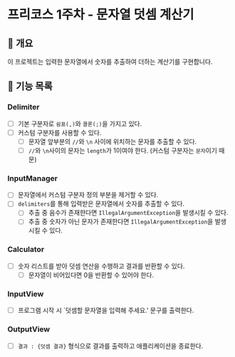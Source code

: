 # 프리코스 1주차 - 문자열 덧셈 계산기

## 📌 개요

이 프로젝트는 입력한 문자열에서 숫자를 추출하여 더하는 계산기를 구현합니다.

## 📝 기능 목록

### Delimiter

- [ ] 기본 구분자로 `쉼표(,)`와 `콜론(;)`을 가지고 있다.
- [ ] 커스텀 구분자를 사용할 수 있다.
    - [ ] 문자열 앞부분의 `//`와 `\n` 사이에 위치하는 문자를 추출할 수 있다.
    - [ ] `//`와 `\n`사이의 문자는 `length`가 1이여야 한다. (커스텀 구분자는 `문자`이기 때문)

### InputManager

- [ ] 문자열에서 커스텀 구분자 정의 부분을 제거할 수 있다.
- [ ] `delimiters`를 통해 입력받은 문자열에서 숫자를 추출할 수 있다.
    - [ ] 추출 중 음수가 존재한다면 `IllegalArgumentException`을 발생시킬 수 있다.
    - [ ] 추출 중 숫자가 아닌 문자가 존재한다면 `IllegalArgumentException`을 발생시킬 수 있다.

### Calculator

- [ ] 숫자 리스트를 받아 덧셈 연산을 수행하고 결과를 반환할 수 있다.
    - [ ] 문자열이 비어있다면 0을 반환할 수 있어야 한다.

### InputView

- [ ] 프로그램 시작 시 `덧셈할 문자열을 입력해 주세요.' 문구를 출력한다.

### OutputView

- [ ] `결과 : {덧셈 결과}` 형식으로 결과를 출력하고 애플리케이션을 종료한다.
